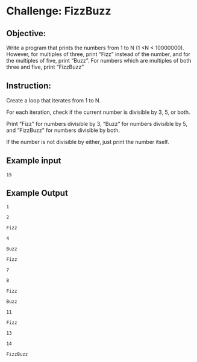 # Challenge: FizzBuzz
## Objective: 
Write a program that prints the numbers from 1 to N (1 <N < 10000000). However, for multiples of three, print “Fizz” instead of the number, and for the multiples of five, print “Buzz”. For numbers which are multiples of both three and five, print “FizzBuzz”
  
## Instruction:
Create a loop that iterates from 1 to N.

For each iteration, check if the current number is divisible by 3, 5, or both.

Print “Fizz” for numbers divisible by 3, “Buzz” for numbers divisible by 5, and “FizzBuzz” for numbers divisible by both.

If the number is not divisible by either, just print the number itself.
   
## Example input
```
15
```
## Example Output
```
1

2

Fizz

4

Buzz

Fizz

7

8

Fizz

Buzz

11

Fizz

13

14

FizzBuzz
```

